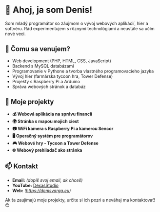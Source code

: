 # 👋 Ahoj, ja som Denis!

Som mladý programátor so záujmom o vývoj webových aplikácií, hier a softvéru. Rád experimentujem s rôznymi technológiami a neustále sa učím nové veci.

## 🚀 Čomu sa venujem?
- Web development (PHP, HTML, CSS, JavaScript)
- Backend s MySQL databázami
- Programovanie v Pythone a tvorba vlastného programovacieho jazyka
- Vývoj hier (farmárska tycoon hra, Tower Defense)
- Projekty s Raspberry Pi a Arduino
- Správa webových stránok a databáz

## 📌 Moje projekty
- **💰 Webová aplikácia na správu financií**
- **🌍 Stránka s mapou mojich ciest**
- **📷 WiFi kamera s Raspberry Pi a kamerou Sencor**
- **🖥️ Operačný systém pre programátorov**
- **🎮 Webové hry - Tycoon a Tower Defense**
- **🌐 Webový prehliadač ako stránka**
## 📫 Kontakt
- **Email:** *(dopíš svoj email, ak chceš)*
- **YouTube:** [DexasStudio](https://www.youtube.com/@DexasStudio_official)
- **Web:** *(https://denisvarga.eu)*

Ak ťa zaujímajú moje projekty, určite si ich pozri a neváhaj ma kontaktovať! 😊
